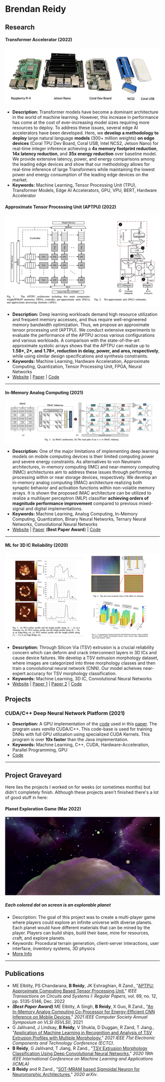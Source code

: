 # Brendan Reidy
## Research

####  Transformer Accelerator (2022)
![](images/accelerators.png)
- **Description:** Transformer models have become a dominant architecture in the world of machine learning. However, this increase in performance has come at the cost of ever-increasing model sizes requiring more resources to deploy. To address these issues, several edge AI accelerators have been developed. Here, we **develop a methodology to deploy** large natural language **models** (300+ million weights) **on edge devices** (Coral TPU Dev Board, Coral USB, Intel NCS2, Jetson Nano) for real-time integer inference achieving a **4x memory footprint reduction**, **14x latency reduction**, and **35x energy reduction** over baseline model. We provide extensive latency, power, and energy
comparisons among the leading edge devices and show that our methodology allows for real-time inference of large Transformers while maintaining the lowest power and energy consumption of the leading edge devices on the market.
- **Keywords:** Machine Learning, Tensor Processing Unit (TPU), Transformer Models, Edge AI Accelerators, GPU, VPU, BERT, Hardware Accelerator

####  Approximate Tensor Processing Unit (APTPU) (2022)
![](images/APTPU.png)
- **Description:** Deep learning workloads demand high resource utilization and frequent memory accesses, and thus require well-engineered memory bandwidth optimization. Thus, we propose an approximate tensor processing unit (APTPU). We conduct extensive experiments to evaluate the performance of the APTPU across various configurations and various workloads. A comparison with the state-of-the-art approximate systolic arrays shows that the APTPU can realize up to **1.58×, 2×, and 1.78×, reduction in delay, power, and area, respectively**, while using similar design specifications and synthesis constraints.
- **Keywords:** Machine Learning, Hardware Acceleration, Approximate Computing, Quantization, Tensor Processing Unit, FPGA, Neural Networks
- [Website](https://www.icaslab.com/research/approximate-computing-based-ai-accelerator) \| [Paper](https://ieeexplore.ieee.org/abstract/document/9901385) \| [Code](https://github.com/iCAS-Lab/AP-TPU)

---
####  In-Memory Analog Computing (2021)
![](images/IMAC.png)
- **Description:** One of the major limitations of implementing deep learning models on mobile computing devices is their limited computing power and severe energy constraints. As alternatives to von Neumann architectures, in-memory computing (IMC) and near-memory computing (NMC) architectures aim to address these issues through performing processing within or near storage devices, respectively. We develop an in-memory analog computing (IMAC) architecture realizing both synaptic behavior and activation functions within non-volatile memory arrays. It is shown the proposed IMAC architecture can be utilized to realize a multilayer perceptron (MLP) classifier **achieving orders of magnitude performance improvement** compared to previous mixed-signal and digital implementations. 
- **Keywords:** Machine Learning, Analog Computing, In-Memory Computing, Quantization, Binary Neural Networks, Ternary Neural Networks, Convolutional Neural Networks
- [Website](https://www.icaslab.com/research/imac) \| [Paper](https://ieeexplore.ieee.org/abstract/document/9516756) (**Best Paper Award**) \| [Code](https://github.com/BrendanCReidy/Java-ML-Framework)

---
#### ML for 3D IC Reliability (2020)
![](images/deep_morphology.png)
- **Description:** Through Silicon Via (TSV) extrusion is a crucial reliability concern which can deform and crack interconnect layers in 3D ICs and cause device failures. We develop a TSV extrusion morphology dataset, where images are categorized into three morphology classes and then train a convolutional neural network (CNN). Our model acheives near-expert accuracy for TSV morphology classification.
- **Keywords:** Machine Learning, 3D IC, Convolutional Neural Networks
- [Website](https://www.icaslab.com/research/ml-3d-ic-reliability) \| [Paper 1](https://ieeexplore.ieee.org/abstract/document/9356292) \| [Paper 2](https://ieeexplore.ieee.org/abstract/document/9501584) \| [Code](https://github.com/iCAS-Lab/Deep-Morphology)

## Projects
###  CUDA/C++ Deep Neural Network Platform (2021)

- **Description:** A GPU implementation of the [code](https://github.com/BrendanCReidy/Java-ML-Framework/blob/master) used in this [paper](https://ieeexplore.ieee.org/abstract/document/9516756). The program uses *vanilla* CUDA/C++. This code-base is used for training DNNs with full GPU utilization using specialized CUDA Kernels. This program is over **10x faster** than the Java implementation.
- **Keywords:** Machine Learning, C++, CUDA, Hardware-Acceleration, Parallel Programming, GPU
- [Code](https://github.com/iCAS-Lab/CUDA-Neural-Network)


---
## Project Graveyard
Here lies the projects I worked on for weeks (or sometimes months) but didn't completely finish. Although these projects aren't finished there's a lot of good stuff in here:
#### Planet Exploration Game (Mar 2022)
![](images/planets.png)
##### Each colored dot on screen is an explorable planet
  - Description: The goal of this project was to create a multi-player game where players could explore an infinite universe with diverse planets. Each planet would have different materials that can be mined by the player. Players can build ships, build their base, mine for resources, craft, and explore planets.
  - Keywords: Procedural terrain generation, client-server interactions, user interface, inventory systems, 3D physics
  - [More Info](/planet_exploration)

---
## Publications

- ME Elbtity, PS Chandarana, **B Reidy**, JK Eshraghian, R Zand., "[APTPU: Approximate Computing Based Tensor Processing Unit](https://ieeexplore.ieee.org/abstract/document/9901385)," *IEEE Transactions on Circuits and Systems I: Regular Papers*, vol. 69, no. 12, pp. 5135-5146, Dec. 2022
- ***(Best Paper Award)*** ME Elbtity, A Singh, **B Reidy**, X Guo, R Zand., "[An In-Memory Analog Computing Co-Processor for Energy-Efficient CNN Inference on Mobile Devices](http://example.com/)," *2021 IEEE Computer Society Annual Symposium on VLSI (ISVLSI)*, 2021
- G Jalilvand, J Lindsay, **B Reidy**, V Shukla, D Duggan, R Zand, T Jiang., "[Application of Machine Learning in Recognition and Analysis of TSV Extrusion Profiles with Multiple Morphology](https://ieeexplore.ieee.org/abstract/document/9501584)," *2021 IEEE 71st Electronic Components and Technology Conference (ECTC)*.
- **B Reidy**, G Jalilvand, T Jiang, R Zand., "[TSV Extrusion Morphology Classification Using Deep Convolutional Neural Networks](https://ieeexplore.ieee.org/abstract/document/9356292)," *2020 19th IEEE International Conference on Machine Learning and Applications (ICMLA)*
- **B Reidy** and R Zand., "[SOT-MRAM based Sigmoidal Neuron for Neuromorphic Architectures](https://arxiv.org/abs/2006.01238)," *2020 arXiv*.